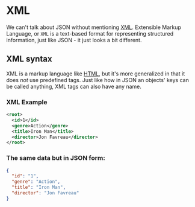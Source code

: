 # XML

We can't talk about JSON without mentioning [XML](<https://en.wikipedia.org/wiki/XML#:~:text=Extensible%20Markup%20Language%20(XML)%20is,%2Dreadable%20and%20machine%2Dreadable.>). Extensible Markup Language, or `XML` is a text-based format for representing structured information, just like JSON - it just looks a bit different.

## XML syntax

XML is a markup language like [HTML](https://en.wikipedia.org/wiki/HTML), but it's more generalized in that it does _not_ use predefined tags. Just like how in JSON an objects' keys can be called anything, XML tags can also have any name.

### XML Example

```xml
<root>
  <id>1</id>
  <genre>Action</genre>
  <title>Iron Man</title>
  <director>Jon Favreau</director>
</root>
```

### The same data but in JSON form:

```json
{
  "id": "1",
  "genre": "Action",
  "title": "Iron Man",
  "director": "Jon Favreau"
}
```
